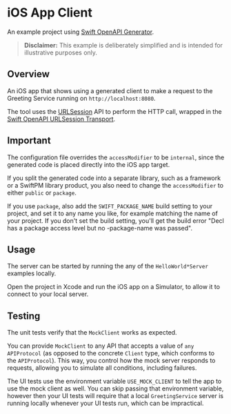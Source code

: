 # iOS App Client

An example project using [Swift OpenAPI Generator](https://github.com/apple/swift-openapi-generator).

> **Disclaimer:** This example is deliberately simplified and is intended for illustrative purposes only.

## Overview

An iOS app that shows using a generated client to make a request to the Greeting Service running on `http://localhost:8080`.

The tool uses the [URLSession](https://developer.apple.com/documentation/foundation/urlsession) API to perform the HTTP call, wrapped in the [Swift OpenAPI URLSession Transport](https://github.com/apple/swift-openapi-urlsession).

## Important

The configuration file overrides the `accessModifier` to be `internal`, since the generated code is placed directly into the iOS app target.

If you split the generated code into a separate library, such as a framework or a SwiftPM library product, you also need to change the `accessModifier` to either `public` or `package`.

If you use `package`, also add the `SWIFT_PACKAGE_NAME` build setting to your project, and set it to any name you like, for example matching the name of your project. If you don't set the build setting, you'll get the build error "Decl has a package access level but no -package-name was passed".

## Usage

The server can be started by running the any of the `HelloWorld*Server` examples locally.

Open the project in Xcode and run the iOS app on a Simulator, to allow it to connect to your local server.

## Testing

The unit tests verify that the `MockClient` works as expected.

You can provide `MockClient` to any API that accepts a value of `any APIProtocol` (as opposed to the concrete `Client` type, which conforms to the `APIProtocol`). This way, you control how the mock server responds to requests, allowing you to simulate all conditions, including failures.

The UI tests use the environment variable `USE_MOCK_CLIENT` to tell the app to use the mock client as well. You can skip passing that environment variable, however then your UI tests will require that a local `GreetingService` server is running locally whenever your UI tests run, which can be impractical. 
